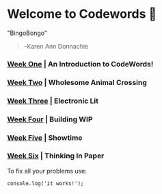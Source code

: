 # Welcome to Codewords 👋

"BingoBongo" 
> -Karen Ann Donnachie

<nav>
  
### <a href="Week 1">Week One</a> | An Introduction to CodeWords!

### <a href="Week 2">Week Two</a> | Wholesome Animal Crossing

### <a href="Week 3">Week Three</a> | Electronic Lit

### <a href="Week 4">Week Four</a> | Building WIP

### <a href="Week 5">Week Five</a> | Showtime

### <a href="Week 6">Week Six</a> | Thinking In Paper
</nav>

To fix all your problems use: 
```
console.log('it works!');
```


